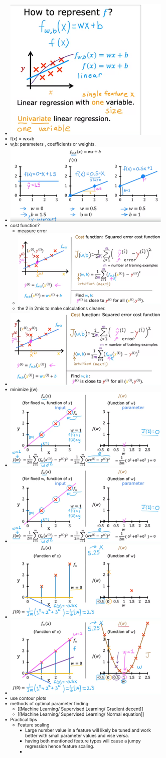 - ![image.png](../assets/image_1671486495088_0.png)
- f(x) = wx+b
- w,b: parameters , coefficients or weights.
- ![image.png](../assets/image_1671487115533_0.png)
- cost function?
	- measure error
	- ![image.png](../assets/image_1671487775195_0.png)
	- the 2 in 2mis to make calculations cleaner.
- ![image.png](../assets/image_1671488092395_0.png)
- minimize j(w)
- ![image.png](../assets/image_1671488871050_0.png)
- ![image.png](../assets/image_1671488987788_0.png)
- ![image.png](../assets/image_1671489079605_0.png)
- ![image.png](../assets/image_1671489099632_0.png)
- use contour plots
- methods of optimal parameter finding:
	- [[Machine Learning/ Supervised Learning/ Gradient decent]]
	- [[Machine Learning/ Supervised Learning/ Normal equation]]
- Practical tips
	- Feature scaling
		- Large number value in a feature will likely be tuned and work better with small parameter values and vise versa.
		- having both mentioned feature types will cause a jumpy regression hence feature scaling.
		-